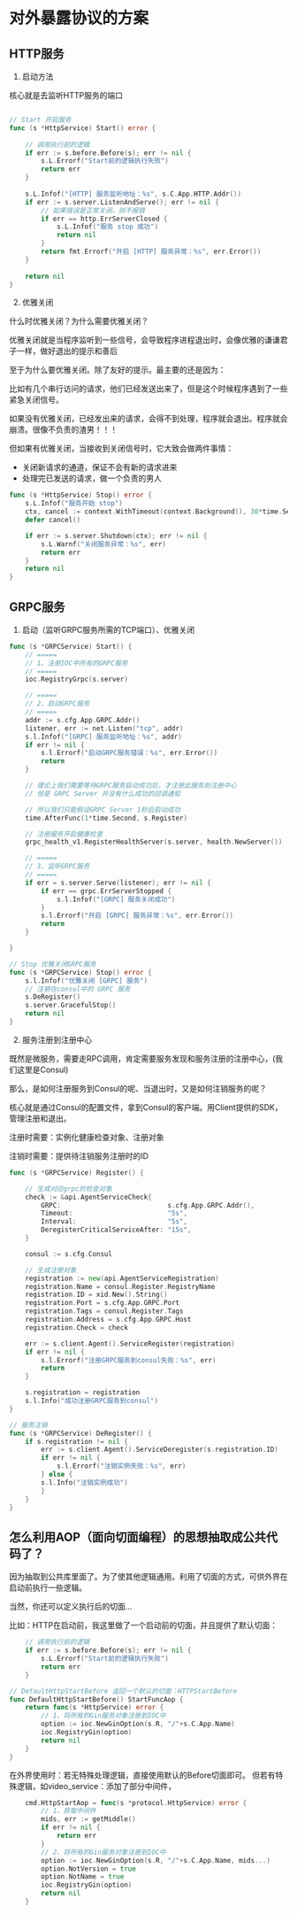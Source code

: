 # 对外暴露协议的方案

## HTTP服务

1. 启动方法

核心就是去监听HTTP服务的端口

```go

// Start 开启服务
func (s *HttpService) Start() error {
    
    // 调用执行前的逻辑
    if err := s.before.Before(s); err != nil {
        s.L.Errorf("Start前的逻辑执行失败")
        return err
    }
    
    s.L.Infof("[HTTP] 服务监听地址：%s", s.C.App.HTTP.Addr())
    if err := s.server.ListenAndServe(); err != nil {
        // 如果错误是正常关闭，则不报错
        if err == http.ErrServerClosed {
            s.L.Infof("服务 stop 成功")
            return nil
        }
	    return fmt.Errorf("开启 [HTTP] 服务异常：%s", err.Error())
    }
    
    return nil
}
```

2. 优雅关闭

什么时优雅关闭？为什么需要优雅关闭？

优雅关闭就是当程序监听到一些信号，会导致程序进程退出时，会像优雅的谦谦君子一样，做好退出的提示和善后

至于为什么要优雅关闭。除了友好的提示。最主要的还是因为：

比如有几个串行访问的请求，他们已经发送出来了，但是这个时候程序遇到了一些紧急关闭信号。

如果没有优雅关闭，已经发出来的请求，会得不到处理，程序就会退出。程序就会崩溃。很像不负责的渣男！！！

但如果有优雅关闭，当接收到关闭信号时，它大致会做两件事情：

+ 关闭新请求的通道，保证不会有新的请求进来
+ 处理完已发送的请求，做一个负责的男人



```go
func (s *HttpService) Stop() error {
	s.L.Infof("服务开始 stop")
	ctx, cancel := context.WithTimeout(context.Background(), 30*time.Second)
	defer cancel()

	if err := s.server.Shutdown(ctx); err != nil {
		s.L.Warnf("关闭服务异常：%s", err)
		return err
	}
	return nil
}

```

## GRPC服务

1. 启动（监听GRPC服务所需的TCP端口）、优雅关闭

```go
func (s *GRPCService) Start() {
	// =====
	// 1、注册IOC中所有的GRPC服务
	// =====
	ioc.RegistryGrpc(s.server)

	// =====
	// 2、启动GRPC服务
	// =====
	addr := s.cfg.App.GRPC.Addr()
	listener, err := net.Listen("tcp", addr)
	s.l.Infof("[GRPC] 服务监听地址：%s", addr)
	if err != nil {
		s.l.Errorf("启动GRPC服务错误：%s", err.Error())
		return
	}

	// 理论上我们需要等待GRPC服务启动成功后，才注册此服务到注册中心
	// 但是 GRPC Server 并没有什么成功的回调通知

	// 所以我们只能假设GRPC Server 1秒后启动成功
	time.AfterFunc(1*time.Second, s.Register)

	// 注册服务开启健康检查
	grpc_health_v1.RegisterHealthServer(s.server, health.NewServer())

	// =====
	// 3、监听GRPC服务
	// =====
	if err = s.server.Serve(listener); err != nil {
		if err == grpc.ErrServerStopped {
			s.l.Infof("[GRPC] 服务关闭成功")
		}
		s.l.Errorf("开启 [GRPC] 服务异常：%s", err.Error())
		return
	}

}

// Stop 优雅关闭GRPC服务
func (s *GRPCService) Stop() error {
	s.l.Infof("优雅关闭 [GRPC] 服务")
	// 注销在consul中的 GRPC 服务
	s.DeRegister()
	s.server.GracefulStop()
	return nil
}
```

2. 服务注册到注册中心

既然是微服务，需要走RPC调用，肯定需要服务发现和服务注册的注册中心，(我们这里是Consul)

那么，是如何注册服务到Consul的呢、当退出时，又是如何注销服务的呢？

核心就是通过Consul的配置文件，拿到Consul的客户端。用Client提供的SDK，管理注册和退出。

注册时需要：实例化健康检查对象、注册对象

注销时需要：提供待注销服务注册时的ID

```go
func (s *GRPCService) Register() {

	// 生成对应grpc的检查对象
	check := &api.AgentServiceCheck{
		GRPC:                           s.cfg.App.GRPC.Addr(),
		Timeout:                        "5s",
		Interval:                       "5s",
		DeregisterCriticalServiceAfter: "15s",
	}

	consul := s.cfg.Consul

	// 生成注册对象
	registration := new(api.AgentServiceRegistration)
	registration.Name = consul.Register.RegistryName
	registration.ID = xid.New().String()
	registration.Port = s.cfg.App.GRPC.Port
	registration.Tags = consul.Register.Tags
	registration.Address = s.cfg.App.GRPC.Host
	registration.Check = check

	err := s.client.Agent().ServiceRegister(registration)
	if err != nil {
		s.l.Errorf("注册GRPC服务到consul失败：%s", err)
		return
	}

	s.registration = registration
	s.l.Info("成功注册GRPC服务到consul")
}

// 服务注销
func (s *GRPCService) DeRegister() {
    if s.registration != nil {
        err := s.client.Agent().ServiceDeregister(s.registration.ID)
        if err != nil {
            s.l.Errorf("注销实例失败：%s", err)
        } else {
        s.l.Info("注销实例成功")
        }
    }
}

```

## 怎么利用AOP（面向切面编程）的思想抽取成公共代码了？

因为抽取到公共库里面了。为了使其他逻辑通用。利用了切面的方式，可供外界在启动前执行一些逻辑。

当然，你还可以定义执行后的切面...

比如：HTTP在启动前，我这里做了一个启动前的切面，并且提供了默认切面：

```go
    // 调用执行前的逻辑
	if err := s.before.Before(s); err != nil {
		s.L.Errorf("Start前的逻辑执行失败")
		return err
	}

// DefaultHttpStartBefore 返回一个默认的切面：HTTPStartBefore
func DefaultHttpStartBefore() StartFuncAop {
    return func(s *HttpService) error {
        // 1、将所有的Gin服务对象注册到IOC中
        option := ioc.NewGinOption(s.R, "/"+s.C.App.Name)
        ioc.RegistryGin(option)
        return nil
    }
}
```

在外界使用时：若无特殊处理逻辑，直接使用默认的Before切面即可。
但若有特殊逻辑，如video_service：添加了部分中间件，

```go
	cmd.HttpStartAop = func(s *protocol.HttpService) error {
		// 1、获取中间件
		mids, err := getMiddle()
		if err != nil {
			return err
		}
		// 2、将所有的Gin服务对象注册到IOC中
		option := ioc.NewGinOption(s.R, "/"+s.C.App.Name, mids...)
		option.NotVersion = true
		option.NotName = true
		ioc.RegistryGin(option)
		return nil
	}
```


